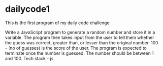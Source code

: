 # dailycode1
This is the first program of my daily code challenge

Write a JavaScript program to generate a random number and store it in a variable.
The program then takes input from the user to tell them whether the guess was correct, greater than, or lesser than the original number.
100 - (no of guesses) is the score of the user.
The program is expected to terminate once the number is guessed.
The number should be between 1 and 100.
Tech stack - js
